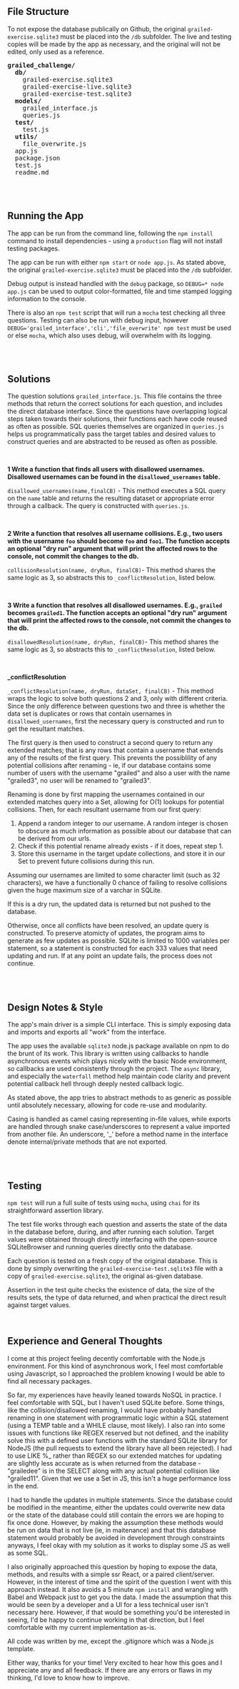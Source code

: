 
## File Structure

To not expose the database publically on Github, the original ```grailed-exercise.sqlite3``` must be placed into the ```/db``` subfolder. The live and testing copies will be made by the app as necessary, and the original will not be edited, only used as a reference.

<pre>
<b>grailed_challenge/</b>
  <b>db/</b>
    grailed-exercise.sqlite3
    grailed-exercise-live.sqlite3
    grailed-exercise-test.sqlite3
  <b>models/</b>
    grailed_interface.js
    queries.js
  <b>test/</b>
    test.js
  <b>utils/</b>
    file_overwrite.js
  app.js
  package.json
  test.js
  readme.md
</pre>

<br/>
<br/>

## Running the App
The app can be run from the command line, following the ```npm install``` command to install dependencies - using a ```production``` flag will not install testing packages.

The app can be run with either ```npm start``` or ```node app.js```. As stated above, the original ```grailed-exercise.sqlite3``` must be placed into the ```/db``` subfolder.

Debug output is instead handled with the ```debug``` package, so ```DEBUG=* node app.js``` can be used to output color-formatted, file and time stamped logging information to the console.

There is also an ```npm test``` script that will run a ```mocha``` test checking all three questions. Testing can also be run with debug input, however ```DEBUG='grailed_interface','cli','file_overwrite' npm test``` must be used or else ```mocha```, which also uses debug, will overwhelm with its logging.


<br/>
<br/>

## Solutions
The question solutions ```grailed_interface.js```. This file contains the three methods that return the correct solutions for each question, and includes the direct database interface. Since the questions have overlapping logical steps taken towards their solutions, their functions each have code reused as often as possible. SQL queries themselves are organized in ```queries.js``` helps us programmatically pass the target tables and desired values to construct queries and are abstracted to be reused as often as possible.

<br/>

**1 Write a function that finds all users with disallowed usernames. Disallowed usernames can be found in the `disallowed_usernames` table.**

```disallowed_usernames(name,finalCB)``` - This method executes a SQL query on the ```name``` table and returns the resulting dataset or appropriate error through a callback. The query is constructed with ```queries.js```.

<br/>

**2 Write a function that resolves all username collisions. E.g., two users with the username `foo` should become `foo` and `foo1`. The function accepts an optional "dry run" argument that will print the affected rows to the console, not commit the changes to the db.**

```collisionResolution(name, dryRun, finalCB)```- This method shares the same logic as 3, so abstracts this to 
```_conflictResolution```, listed below.

<br/>

**3 Write a function that resolves all disallowed usernames. E.g., `grailed` becomes `grailed1`. The function accepts an optional "dry run" argument that will print the affected rows to the console, not commit the changes to the db.**

```disallowedResolution(name, dryRun, finalCB)```- This method shares the same logic as 3, so abstracts this to ```_conflictResolution```, listed below. 

<br/>

<b> _conflictResolution </b>

```_conflictResolution(name, dryRun, dataSet, finalCB)``` - This method wraps the logic to solve both questions 2 and 3, only with different criteria. Since the only difference between questions two and three is whether the data set is duplicates or rows that contain usernames in ```disallowed_usernames```, first the necessary query is constructed and run to get the resultant matches.

The first query is then used to construct a second query to return any extended matches; that is any rows that contain a username that extends any of the results of the first query. This prevents the possiblility of any potential collisions after renaming - ie, if our database contains some number of users with the username "grailed" and also a user with the name "grailed3", no user will be renamed to "grailed3". 

Renaming is done by first mapping the usernames contained in our extended matches query into a Set, allowing for O(1) lookups for potential collisions. Then, for each resultant username from our first query:
  1. Append a random integer to our username. A random integer is chosen to obscure as much information as possible about our database that can be derived from our urls.
  2. Check if this potential rename already exists - if it does, repeat step 1.
  3. Store this username in the target update collections, and store it in our Set to prevent future collisions during this run.

Assuming our usernames are limited to some character limit (such as 32 characters), we have a functionally 0 chance of failing to resolve collisions given the huge maximum size of a varchar in SQLite.

If this is a dry run, the updated data is returned but not pushed to the database.

Otherwise, once all conflicts have been resolved, an update query is constructed. To preserve atomicty of updates, the program aims to generate as few updates as possible. SQLite is limited to 1000 variables per statement, so a statement is constructed for each 333 values that need updating and run. If at any point an update fails, the process does not continue.

<br/>
<br/>

## Design Notes & Style
The app's main driver is a simple CLI interface. This is simply exposing data and imports and exports all "work" from the interface.

The app uses the available ```sqlite3``` node.js package available on npm to do the brunt of its work. This library is written using callbacks to handle asynchronous events which plays nicely with the basic Node environment, so callbacks are used consistently through the project. The ```async``` library, and especially the ```waterfall``` method help maintain code clarity and prevent potential callback hell through deeply nested callback logic.

As stated above, the app tries to abstract methods to as generic as possible until absolutely necessary, allowing for code re-use and modularity.

Casing is handled as camel casing representing in-file values, while exports are handled through snake case/underscores to represent a value imported from another file. An underscore, '_' before a method name in the interface denote internal/private methods that are not exported.

<br/>
<br/>

## Testing
```npm test``` will run a full suite of tests using ```mocha```, using ```chai``` for its straightforward assertion library.

The test file works through each question and asserts the state of the data in the database before, during, and after running each solution. Target values were obtained through directly interfacing with the open-source SQLiteBrowser and running queries directly onto the database. 

Each question is tested on a fresh copy of the original database. This is done by simply overwriting the ```grailed-exercise-test.sqlite3``` file with a copy of ```grailed-exercise.sqlite3```, the original as-given database. 

Assertion in the test quite checks the existence of data, the size of the results sets, the type of data returned, and when practical the direct result against target values.

<br/>

## Experience and General Thoughts

I come at this project feeling decently comfortable with the Node.js environment. For this kind of asynchronous work, I feel most comfortable using Javascript, so I approached the problem knowing I would be able to find all necessary packages.

So far, my experiences have heavily leaned towards NoSQL in practice. I feel comfortable with SQL, but I haven't used SQLite before. Some things, like the collision/disallowed renaming, I would have probably handled renaming in one statement with programmatic logic within a SQL statement (using a TEMP table and a WHILE clause, most likely). I also ran into some issues with functions like REGEX reserved but not defined, and the inability solve this with a defined user functions with the standard SQLite library for NodeJS (the pull requests to extend the library have all been rejected). I had to use LIKE %_ rather than REGEX so our extended matches for updating are slightly less accurate as is when returned from the database - "grailedee" is in the SELECT along with any actual potential collision like "grailed11". Given that we use a Set in JS, this isn't a huge performance loss in the end.

I had to handle the updates in multiple statements. Since the database could be modified in the meantime, either the updates could overwrite new data or the state of the database could still contain the errors we are hoping to fix once done. However, by making the assumption these methods would be run on data that is not live (ie, in maitenance) and that this database statement would probably be avoided in development through constraints anyways, I feel okay with my solution as it works to display some JS as well as some SQL. 

I also originally approached this question by hoping to expose the data, methods, and results with a simple ssr React, or a paired client/server. However, in the interest of time and the spirit of the question I went with this approach instead. It also avoids a 5 minute ```npm install``` and wrangling with Babel and Webpack just to get you the data. I made the assumption that this would be seen by a developer and a UI for a less technical user isn't necessary here. However, if that would be something you'd be interested in seeing, I'd be happy to continue working in that direction, but I feel comfortable with my current implementation as-is.

All code was written by me, except the .gitignore which was a Node.js template.

Either way, thanks for your time! Very excited to hear how this goes and I appreciate any and all feedback. If there are any errors or flaws in my thinking, I'd love to know how to improve.
